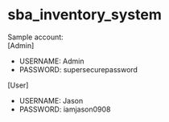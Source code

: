 # sba_inventory_system

Sample account: \
[Admin] 
- USERNAME: Admin
- PASSWORD: supersecurepassword

[User]
- USERNAME: Jason
- PASSWORD: iamjason0908
